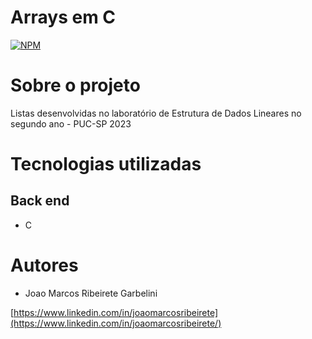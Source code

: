 # Arrays em C
[![NPM](https://img.shields.io/npm/l/react)](https://github.com/joaomarcosribeiretee/C_ArrayProjects/blob/main/LICENSE) 

# Sobre o projeto

Listas desenvolvidas no laboratório de Estrutura de Dados Lineares no segundo ano - PUC-SP 2023

# Tecnologias utilizadas
## Back end
- C 

# Autores

- Joao Marcos Ribeirete Garbelini

[https://www.linkedin.com/in/joaomarcosribeirete](https://www.linkedin.com/in/joaomarcosribeirete/)
